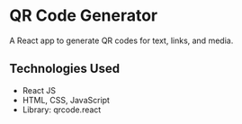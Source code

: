 # QR Code Generator

A React app to generate QR codes for text, links, and media.

## Technologies Used
- React JS
- HTML, CSS, JavaScript
- Library: qrcode.react

